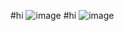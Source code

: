 #hi
![image](https://github.com/Sadrakhtarshenas/python/assets/140339193/27d90cc3-374d-46c6-81c2-031b40e5d135)
#hi
![image](https://github.com/Sadrakhtarshenas/python/assets/140339193/f569a4dd-e5ee-4888-9b1d-b3e6c0585e48)
